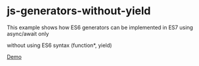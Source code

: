 # js-generators-without-yield

This example shows how ES6 generators can be implemented in ES7 using async/await only

without using ES6 syntax (function*, yield)

[Demo](https://raw.githack.com/dpikalov/js-generators-without-yield/main/index.html)
